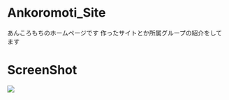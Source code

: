 # Ankoromoti_Site
あんころもちのホームページです
作ったサイトとか所属グループの紹介をしてます


# ScreenShot
<img src="https://pbs.twimg.com/media/GH6kzrxaIAAnaoS?format=jpg&name=large">
